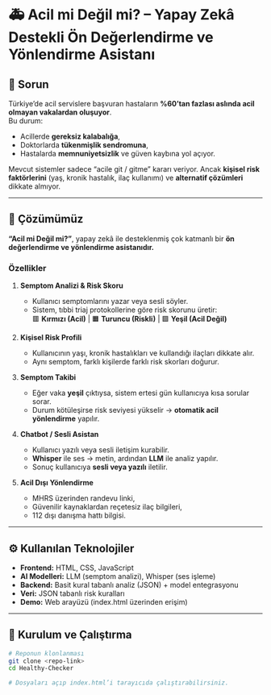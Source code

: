 # 🚑 Acil mi Değil mi? – Yapay Zekâ Destekli Ön Değerlendirme ve Yönlendirme Asistanı

## 🔎 Sorun
Türkiye’de acil servislere başvuran hastaların **%60’tan fazlası aslında acil olmayan vakalardan oluşuyor**.  
Bu durum:
- Acillerde **gereksiz kalabalığa**,  
- Doktorlarda **tükenmişlik sendromuna**,  
- Hastalarda **memnuniyetsizlik** ve güven kaybına yol açıyor.

Mevcut sistemler sadece “acile git / gitme” kararı veriyor. Ancak **kişisel risk faktörlerini** (yaş, kronik hastalık, ilaç kullanımı) ve **alternatif çözümleri** dikkate almıyor.  

---

## 🚀 Çözümümüz
**“Acil mi Değil mi?”**, yapay zekâ ile desteklenmiş çok katmanlı bir **ön değerlendirme ve yönlendirme asistanıdır.**

### Özellikler
1. **Semptom Analizi & Risk Skoru**  
   - Kullanıcı semptomlarını yazar veya sesli söyler.  
   - Sistem, tıbbi triaj protokollerine göre risk skorunu üretir:  
     🟥 **Kırmızı (Acil)** | 🟧 **Turuncu (Riskli)** | 🟩 **Yeşil (Acil Değil)**

2. **Kişisel Risk Profili**  
   - Kullanıcının yaşı, kronik hastalıkları ve kullandığı ilaçları dikkate alır.  
   - Aynı semptom, farklı kişilerde farklı risk skorları doğurur.  

3. **Semptom Takibi**  
   - Eğer vaka **yeşil** çıktıysa, sistem ertesi gün kullanıcıya kısa sorular sorar.  
   - Durum kötüleşirse risk seviyesi yükselir → **otomatik acil yönlendirme** yapılır.  

4. **Chatbot / Sesli Asistan**  
   - Kullanıcı yazılı veya sesli iletişim kurabilir.  
   - **Whisper** ile ses → metin, ardından **LLM** ile analiz yapılır.  
   - Sonuç kullanıcıya **sesli veya yazılı** iletilir.  

5. **Acil Dışı Yönlendirme**  
   - MHRS üzerinden randevu linki,  
   - Güvenilir kaynaklardan reçetesiz ilaç bilgileri,  
   - 112 dışı danışma hattı bilgisi.  

---

## ⚙️ Kullanılan Teknolojiler
- **Frontend:** HTML, CSS, JavaScript  
- **AI Modelleri:** LLM (semptom analizi), Whisper (ses işleme)  
- **Backend:** Basit kural tabanlı analiz (JSON) + model entegrasyonu  
- **Veri:** JSON tabanlı risk kuralları  
- **Demo:** Web arayüzü (index.html üzerinden erişim)

---

## 🎯 Kurulum ve Çalıştırma
```bash
# Reponun klonlanması
git clone <repo-link>
cd Healthy-Checker

# Dosyaları açıp index.html’i tarayıcıda çalıştırabilirsiniz.
